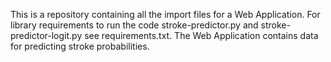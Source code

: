 This is a repository containing all the import files for a Web Application.
For library requirements to run the code stroke-predictor.py and stroke-predictor-logit.py see requirements.txt.
The Web Application contains data for predicting stroke probabilities.
